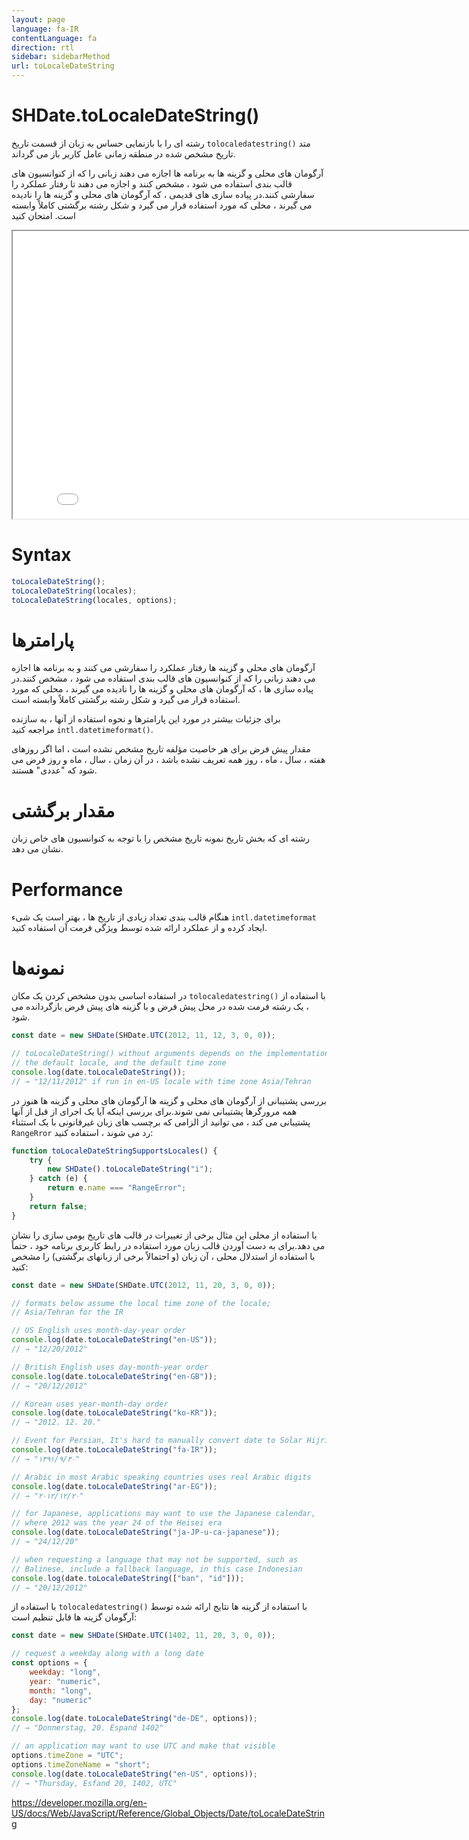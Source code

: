 ```yaml
---
layout: page
language: fa-IR
contentLanguage: fa
direction: rtl
sidebar: sidebarMethod
url: toLocaleDateString
---
```


# SHDate.toLocaleDateString()

متد <code dir = "ltr">tolocaledatestring()</code> رشته ای را با بازنمایی حساس به زبان از قسمت تاریخ تاریخ مشخص شده در منطقه زمانی عامل کاربر باز می گرداند.

آرگومان های محلی و گزینه ها به برنامه ها اجازه می دهند زبانی را که از کنوانسیون های قالب بندی استفاده می شود ، مشخص کنند و اجازه می دهند تا رفتار عملکرد را سفارشی کنند.در پیاده سازی های قدیمی ، که آرگومان های محلی و گزینه ها را نادیده می گیرند ، محلی که مورد استفاده قرار می گیرد و شکل رشته برگشتی کاملاً وابسته است.
امتحان کنید

<iframe style="width: 830px; height: 460px;" src="/SHDateTime-js/examples/live.html?function=toLocaleDateString" title="MDN Web Docs Interactive Example" loading="lazy"></iframe>
<br/>

# Syntax

```js
toLocaleDateString();
toLocaleDateString(locales);
toLocaleDateString(locales, options);
```

# پارامترها

آرگومان های محلی و گزینه ها رفتار عملکرد را سفارشی می کنند و به برنامه ها اجازه می دهند زبانی را که از کنوانسیون های قالب بندی استفاده می شود ، مشخص کنند.در پیاده سازی ها ، که آرگومان های محلی و گزینه ها را نادیده می گیرند ، محلی که مورد استفاده قرار می گیرد و شکل رشته برگشتی کاملاً وابسته است.

برای جزئیات بیشتر در مورد این پارامترها و نحوه استفاده از آنها ، به سازنده <code dir = "ltr">intl.datetimeformat()</code> مراجعه کنید.

مقدار پیش فرض برای هر خاصیت مؤلفه تاریخ مشخص نشده است ، اما اگر روزهای هفته ، سال ، ماه ، روز همه تعریف نشده باشد ، در آن زمان ، سال ، ماه و روز فرض می شود که "عددی" هستند.

# مقدار برگشتی

رشته ای که بخش تاریخ نمونه تاریخ مشخص را با توجه به کنوانسیون های خاص زبان نشان می دهد.

# Performance

هنگام قالب بندی تعداد زیادی از تاریخ ها ، بهتر است یک شیء `intl.datetimeformat` ایجاد کرده و از عملکرد ارائه شده توسط ویژگی فرمت آن استفاده کنید.

# نمونه‌ها

با استفاده از <code dir = "ltr">tolocaledatestring()</code>
در استفاده اساسی بدون مشخص کردن یک مکان ، یک رشته فرمت شده در محل پیش فرض و با گزینه های پیش فرض بازگردانده می شود.

```js
const date = new SHDate(SHDate.UTC(2012, 11, 12, 3, 0, 0));

// toLocaleDateString() without arguments depends on the implementation,
// the default locale, and the default time zone
console.log(date.toLocaleDateString());
// → "12/11/2012" if run in en-US locale with time zone Asia/Tehran
```

بررسی پشتیبانی از آرگومان های محلی و گزینه ها
آرگومان های محلی و گزینه ها هنوز در همه مرورگرها پشتیبانی نمی شوند.برای بررسی اینکه آیا یک اجرای از قبل از آنها پشتیبانی می کند ، می توانید از الزامی که برچسب های زبان غیرقانونی با یک استثناء `RangeRror` رد می شوند ، استفاده کنید:

```js
function toLocaleDateStringSupportsLocales() {
	try {
		new SHDate().toLocaleDateString("i");
	} catch (e) {
		return e.name === "RangeError";
	}
	return false;
}
```

با استفاده از محلی
این مثال برخی از تغییرات در قالب های تاریخ بومی سازی را نشان می دهد.برای به دست آوردن قالب زبان مورد استفاده در رابط کاربری برنامه خود ، حتماً با استفاده از استدلال محلی ، آن زبان (و احتمالاً برخی از زبانهای برگشتی) را مشخص کنید:

```js
const date = new SHDate(SHDate.UTC(2012, 11, 20, 3, 0, 0));

// formats below assume the local time zone of the locale;
// Asia/Tehran for the IR

// US English uses month-day-year order
console.log(date.toLocaleDateString("en-US"));
// → "12/20/2012"

// British English uses day-month-year order
console.log(date.toLocaleDateString("en-GB"));
// → "20/12/2012"

// Korean uses year-month-day order
console.log(date.toLocaleDateString("ko-KR"));
// → "2012. 12. 20."

// Event for Persian, It's hard to manually convert date to Solar Hijri
console.log(date.toLocaleDateString("fa-IR"));
// → "۱۳۹۱/۹/۳۰"

// Arabic in most Arabic speaking countries uses real Arabic digits
console.log(date.toLocaleDateString("ar-EG"));
// → "٢٠‏/١٢‏/٢٠١٢"

// for Japanese, applications may want to use the Japanese calendar,
// where 2012 was the year 24 of the Heisei era
console.log(date.toLocaleDateString("ja-JP-u-ca-japanese"));
// → "24/12/20"

// when requesting a language that may not be supported, such as
// Balinese, include a fallback language, in this case Indonesian
console.log(date.toLocaleDateString(["ban", "id"]));
// → "20/12/2012"
```

با استفاده از گزینه ها
نتایج ارائه شده توسط <code dir="ltr">tolocaledatestring()</code> با استفاده از آرگومان گزینه ها قابل تنظیم است:

```js
const date = new SHDate(SHDate.UTC(1402, 11, 20, 3, 0, 0));

// request a weekday along with a long date
const options = {
	weekday: "long",
	year: "numeric",
	month: "long",
	day: "numeric"
};
console.log(date.toLocaleDateString("de-DE", options));
// → "Donnerstag, 20. Espand 1402"

// an application may want to use UTC and make that visible
options.timeZone = "UTC";
options.timeZoneName = "short";
console.log(date.toLocaleDateString("en-US", options));
// → "Thursday, Esfand 20, 1402, UTC"
```

https://developer.mozilla.org/en-US/docs/Web/JavaScript/Reference/Global_Objects/Date/toLocaleDateString
